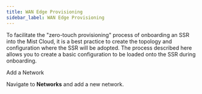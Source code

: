 ```yaml
---
title: WAN Edge Provisioning
sidebar_label: WAN Edge Provisioning
---
```


To facilitate the "zero-touch provisioning" process of onboarding an SSR into the Mist Cloud, it is a best practice to create the topology and configuration where the SSR will be adopted. The process described here allows you to create a basic configuration to be loaded onto the SSR during onboarding. 

Add a Network

Navigate to **Networks** and add a new network. 





